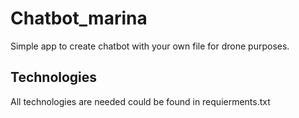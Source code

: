 # Chatbot_marina
Simple app to create chatbot with your own file for drone purposes.
## Technologies
All technologies are needed could be found in requierments.txt
